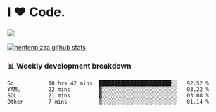 # I ❤️ Code.

### ![](http://img.shields.io/badge/Go-language-blue?style=for-the-badge&logo=appveyor)
[![nentenpizza github stats](https://github-readme-stats.vercel.app/api?username=nentenpizza&count_private=true)](https://github.com/anuraghazra/github-readme-stats)

### 📊 Weekly development breakdown

<!--START_SECTION:waka-->
```text
Go           10 hrs 42 mins  ███████████████████████░░   92.52 % 
YAML         22 mins         ▓░░░░░░░░░░░░░░░░░░░░░░░░   03.22 % 
SQL          21 mins         ▓░░░░░░░░░░░░░░░░░░░░░░░░   03.08 % 
Other        7 mins          ▒░░░░░░░░░░░░░░░░░░░░░░░░   01.14 % 
```
<!--END_SECTION:waka-->

